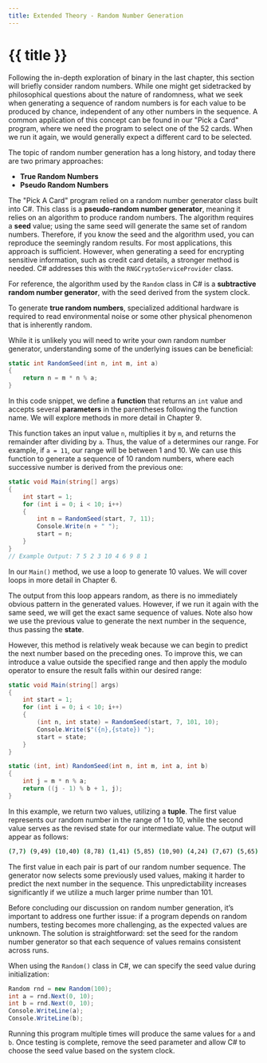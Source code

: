```yaml
---
title: Extended Theory - Random Number Generation
---
```


# {{ title }}

Following the in-depth exploration of binary in the last chapter, this section will briefly consider random numbers. While one might get sidetracked by philosophical questions about the nature of randomness, what we seek when generating a sequence of random numbers is for each value to be produced by chance, independent of any other numbers in the sequence. A common application of this concept can be found in our "Pick a Card" program, where we need the program to select one of the 52 cards. When we run it again, we would generally expect a different card to be selected.

The topic of random number generation has a long history, and today there are two primary approaches:

- **True Random Numbers**
- **Pseudo Random Numbers**

The "Pick A Card" program relied on a random number generator class built into C#. This class is a **pseudo-random number generator**, meaning it relies on an algorithm to produce random numbers. The algorithm requires a **seed** value; using the same seed will generate the same set of random numbers. Therefore, if you know the seed and the algorithm used, you can reproduce the seemingly random results. For most applications, this approach is sufficient. However, when generating a seed for encrypting sensitive information, such as credit card details, a stronger method is needed. C# addresses this with the `RNGCryptoServiceProvider` class.

For reference, the algorithm used by the `Random` class in C# is a **subtractive random number generator**, with the seed derived from the system clock.

To generate **true random numbers**, specialized additional hardware is required to read environmental noise or some other physical phenomenon that is inherently random.

While it is unlikely you will need to write your own random number generator, understanding some of the underlying issues can be beneficial:

```cs
static int RandomSeed(int n, int m, int a)
{
    return n = m * n % a; 
}
```

In this code snippet, we define a **function** that returns an `int` value and accepts several **parameters** in the parentheses following the function name. We will explore methods in more detail in Chapter 9.

This function takes an input value `n`, multiplies it by `m`, and returns the remainder after dividing by `a`. Thus, the value of `a` determines our range. For example, if `a = 11`, our range will be between 1 and 10. We can use this function to generate a sequence of 10 random numbers, where each successive number is derived from the previous one:

```cs
static void Main(string[] args)
{
    int start = 1;
    for (int i = 0; i < 10; i++)
    {
        int n = RandomSeed(start, 7, 11);
        Console.Write(n + " ");
        start = n;
    }
}
// Example Output: 7 5 2 3 10 4 6 9 8 1
```

In our `Main()` method, we use a loop to generate 10 values. We will cover loops in more detail in Chapter 6.

The output from this loop appears random, as there is no immediately obvious pattern in the generated values. However, if we run it again with the same seed, we will get the exact same sequence of values. Note also how we use the previous value to generate the next number in the sequence, thus passing the **state**.

However, this method is relatively weak because we can begin to predict the next number based on the preceding ones. To improve this, we can introduce a value outside the specified range and then apply the modulo operator to ensure the result falls within our desired range:

```cs
static void Main(string[] args)
{
    int start = 1;
    for (int i = 0; i < 10; i++)
    {
        (int n, int state) = RandomSeed(start, 7, 101, 10);
        Console.Write($"({n},{state}) ");
        start = state;
    }
}

static (int, int) RandomSeed(int n, int m, int a, int b)
{
    int j = m * n % a;
    return ((j - 1) % b + 1, j); 
}
```

In this example, we return two values, utilizing a **tuple**. The first value represents our random number in the range of 1 to 10, while the second value serves as the revised state for our intermediate value. The output will appear as follows:

```bash
(7,7) (9,49) (10,40) (8,78) (1,41) (5,85) (10,90) (4,24) (7,67) (5,65)
```

The first value in each pair is part of our random number sequence. The generator now selects some previously used values, making it harder to predict the next number in the sequence. This unpredictability increases significantly if we utilize a much larger prime number than 101.

Before concluding our discussion on random number generation, it’s important to address one further issue: if a program depends on random numbers, testing becomes more challenging, as the expected values are unknown. The solution is straightforward: set the seed for the random number generator so that each sequence of values remains consistent across runs.

When using the `Random()` class in C#, we can specify the seed value during initialization:

```cs
Random rnd = new Random(100);
int a = rnd.Next(0, 10);
int b = rnd.Next(0, 10);
Console.WriteLine(a);
Console.WriteLine(b);
```

Running this program multiple times will produce the same values for `a` and `b`. Once testing is complete, remove the seed parameter and allow C# to choose the seed value based on the system clock.
